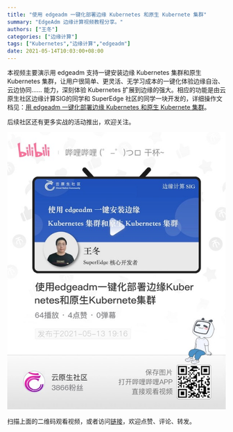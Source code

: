 ```yaml
---
title: "使用 edgeadm 一键化部署边缘 Kubernetes 和原生 Kubernete 集群"
summary: "EdgeAdm 边缘计算视频教程分享。"
authors: ["王冬"]
categories: ["边缘计算"]
tags: ["Kubernetes","边缘计算","edgeadm"]
date: 2021-05-14T10:03:00+08:00
---
```


本视频主要演示用 edgeadm 支持一键安装边缘 Kubernetes 集群和原生 Kubernetes 集群，让用户很简单、更灵活、无学习成本的一键化体验边缘自治、云边协同…… 能力，深刻体验 Kubernetes 扩展到边缘的强大。相应的功能是由云原生社区边缘计算SIG的同学和 SuperEdge 社区的同学一块开发的，详细操作文档见：[用 edgeadm 一键化部署边缘 Kubernetes 和原生 Kubernete 集群](https://github.com/superedge/superedge/blob/main/docs/installation/install_edge_kubernetes_CN.md)。

后续社区还有更多实战的活动推出，欢迎关注。

[![使用edgeadm一键化部署边缘Kubernetes和原生Kubernete集群 - bilibili](bilibili.jpg)](https://www.bilibili.com/video/BV1kA411G73i)

扫描上面的二维码观看视频，或者访问[链接](https://www.bilibili.com/video/BV1kA411G73i/)，欢迎点赞、评论、转发。
